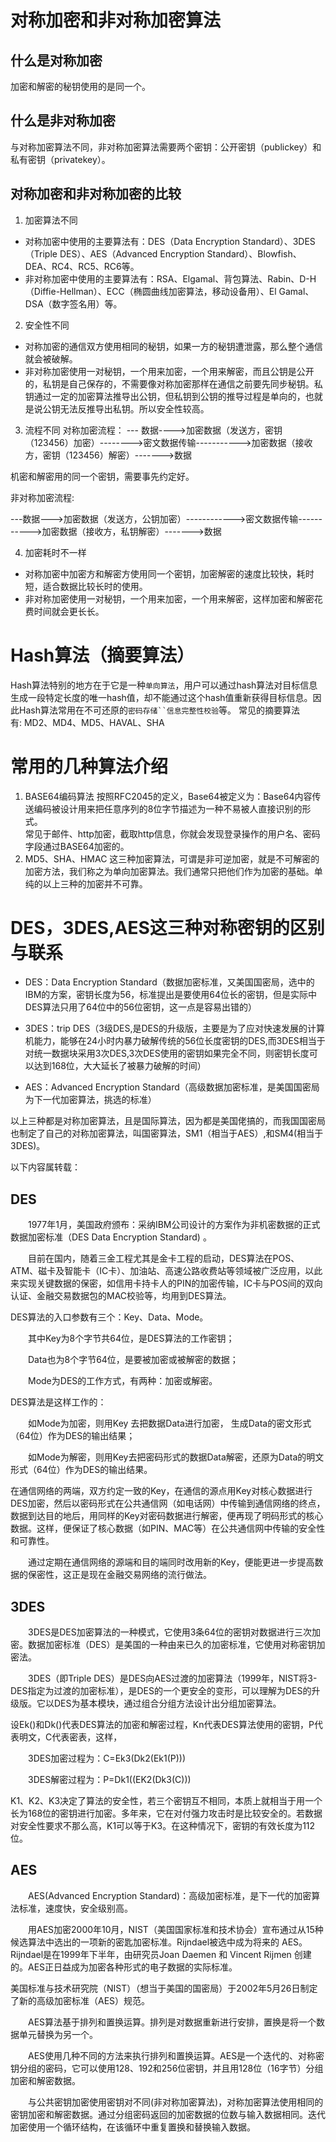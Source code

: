 # 对称加密和非对称加密算法
## 什么是对称加密
加密和解密的秘钥使用的是同一个。
## 什么是非对称加密
与对称加密算法不同，非对称加密算法需要两个密钥：公开密钥（publickey）和私有密钥（privatekey）。
## 对称加密和非对称加密的比较
1. 加密算法不同
* 对称加密中使用的主要算法有：DES（Data Encryption Standard）、3DES（Triple DES）、AES（Advanced Encryption Standard）、Blowfish、DEA、RC4、RC5、RC6等。
* 非对称加密中使用的主要算法有：RSA、Elgamal、背包算法、Rabin、D-H（Diffie-Hellman）、ECC（椭圆曲线加密算法，移动设备用）、El Gamal、DSA（数字签名用）等。

2. 安全性不同
* 对称加密的通信双方使用相同的秘钥，如果一方的秘钥遭泄露，那么整个通信就会被破解。
* 非对称加密使用一对秘钥，一个用来加密，一个用来解密，而且公钥是公开的，私钥是自己保存的，不需要像对称加密那样在通信之前要先同步秘钥。私钥通过一定的加密算法推导出公钥，但私钥到公钥的推导过程是单向的，也就是说公钥无法反推导出私钥。所以安全性较高。

3. 流程不同
    对称加密流程：
    --- 数据---->加密数据（发送方，密钥（123456）加密）-------->密文数据传输----------->加密数据（接收方，密钥（123456）解密）------->数据

  机密和解密用的同一个密钥，需要事先约定好。

非对称加密流程:

---数据--->加密数据（发送方，公钥加密）------------>密文数据传输----------->加密数据（接收方，私钥解密）------->数据
		     

4. 加密耗时不一样
* 对称加密中加密方和解密方使用同一个密钥，加密解密的速度比较快，耗时短，适合数据比较长时的使用。
* 非对称加密使用一对秘钥，一个用来加密，一个用来解密，这样加密和解密花费时间就会更长长。

# Hash算法（摘要算法）

Hash算法特别的地方在于它是一种`单向算法`，用户可以通过hash算法对目标信息生成一段特定长度的唯一hash值，却不能通过这个hash值重新获得目标信息。因此Hash算法常用在不可还原的`密码存储``信息完整性校验`等。
常见的摘要算法有: MD2、MD4、MD5、HAVAL、SHA


# 常用的几种算法介绍
1. BASE64编码算法
按照RFC2045的定义，Base64被定义为：Base64内容传送编码被设计用来把任意序列的8位字节描述为一种不易被人直接识别的形式。  
常见于邮件、http加密，截取http信息，你就会发现登录操作的用户名、密码字段通过BASE64加密的。
2. MD5、SHA、HMAC
这三种加密算法，可谓是非可逆加密，就是不可解密的加密方法，我们称之为单向加密算法。我们通常只把他们作为加密的基础。单纯的以上三种的加密并不可靠。

# DES，3DES,AES这三种对称密钥的区别与联系
- DES：Data Encryption Standard（数据加密标准，又美国国密局，选中的IBM的方案，密钥长度为56，标准提出是要使用64位长的密钥，但是实际中DES算法只用了64位中的56位密钥，这一点是容易出错的）

- 3DES：trip DES（3级DES,是DES的升级版，主要是为了应对快速发展的计算机能力，能够在24小时内暴力破解传统的56位长度密钥的DES,而3DES相当于对统一数据块采用3次DES,3次DES使用的密钥如果完全不同，则密钥长度可以达到168位，大大延长了被暴力破解的时间）

- AES：Advanced Encryption Standard（高级数据加密标准，是美国国密局为下一代加密算法，挑选的标准）

以上三种都是对称加密算法，且是国际算法，因为都是美国佬搞的，而我国国密局也制定了自己的对称加密算法，叫国密算法，SM1（相当于AES）,和SM4(相当于3DES)。

以下内容属转载：

## DES

　　1977年1月，美国政府颁布：采纳IBM公司设计的方案作为非机密数据的正式数据加密标准（DES Data Encryption Standard) 。

　　目前在国内，随着三金工程尤其是金卡工程的启动，DES算法在POS、ATM、磁卡及智能卡（IC卡）、加油站、高速公路收费站等领域被广泛应用，以此来实现关键数据的保密，如信用卡持卡人的PIN的加密传输，IC卡与POS间的双向认证、金融交易数据包的MAC校验等，均用到DES算法。

DES算法的入口参数有三个：Key、Data、Mode。

　　其中Key为8个字节共64位，是DES算法的工作密钥；

　　Data也为8个字节64位，是要被加密或被解密的数据；

　　Mode为DES的工作方式，有两种：加密或解密。

DES算法是这样工作的：

　　如Mode为加密，则用Key 去把数据Data进行加密， 生成Data的密文形式（64位）作为DES的输出结果；

　　如Mode为解密，则用Key去把密码形式的数据Data解密，还原为Data的明文形式（64位）作为DES的输出结果。

在通信网络的两端，双方约定一致的Key，在通信的源点用Key对核心数据进行DES加密，然后以密码形式在公共通信网（如电话网）中传输到通信网络的终点，数据到达目的地后，用同样的Key对密码数据进行解密，便再现了明码形式的核心数据。这样，便保证了核心数据（如PIN、MAC等）在公共通信网中传输的安全性和可靠性。

　　通过定期在通信网络的源端和目的端同时改用新的Key，便能更进一步提高数据的保密性，这正是现在金融交易网络的流行做法。

## 3DES

　　3DES是DES加密算法的一种模式，它使用3条64位的密钥对数据进行三次加密。数据加密标准（DES）是美国的一种由来已久的加密标准，它使用对称密钥加密法。

　　3DES（即Triple DES）是DES向AES过渡的加密算法（1999年，NIST将3-DES指定为过渡的加密标准），是DES的一个更安全的变形，可以理解为DES的升级版。它以DES为基本模块，通过组合分组方法设计出分组加密算法。

设Ek()和Dk()代表DES算法的加密和解密过程，Kn代表DES算法使用的密钥，P代表明文，C代表密表，这样，

　　3DES加密过程为：C=Ek3(Dk2(Ek1(P)))

　　3DES解密过程为：P=Dk1((EK2(Dk3(C)))

K1、K2、K3决定了算法的安全性，若三个密钥互不相同，本质上就相当于用一个长为168位的密钥进行加密。多年来，它在对付强力攻击时是比较安全的。若数据对安全性要求不那么高，K1可以等于K3。在这种情况下，密钥的有效长度为112位。

## AES

　　AES(Advanced Encryption Standard)：高级加密标准，是下一代的加密算法标准，速度快，安全级别高。

　　用AES加密2000年10月，NIST（美国国家标准和技术协会）宣布通过从15种候选算法中选出的一项新的密匙加密标准。Rijndael被选中成为将来的 AES。Rijndael是在1999年下半年，由研究员Joan Daemen 和 Vincent Rijmen 创建的。AES正日益成为加密各种形式的电子数据的实际标准。

美国标准与技术研究院（NIST）（想当于美国的国密局）于2002年5月26日制定了新的高级加密标准（AES）规范。

 

　　AES算法基于排列和置换运算。排列是对数据重新进行安排，置换是将一个数据单元替换为另一个。

　　AES使用几种不同的方法来执行排列和置换运算。AES是一个迭代的、对称密钥分组的密码，它可以使用128、192和256位密钥，并且用128位（16字节）分组加密和解密数据。

　　与公共密钥加密使用密钥对不同(非对称加密算法)，对称加密算法使用相同的密钥加密和解密数据。通过分组密码返回的加密数据的位数与输入数据相同。迭代加密使用一个循环结构，在该循环中重复置换和替换输入数据。


